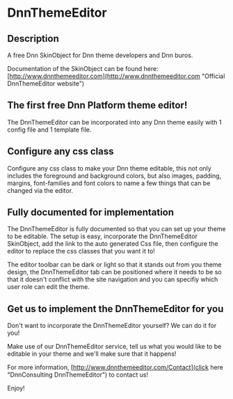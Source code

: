 # DnnThemeEditor 
## Description

A free Dnn SkinObject for Dnn theme developers and Dnn buros.

Documentation of the SkinObject can be found here: [http://www.dnnthemeeditor.com](http://www.dnnthemeeditor.com "Official DnnThemeEditor website")

## The first free Dnn Platform theme editor!
The DnnThemeEditor can be incorporated into any Dnn theme easily with 1 config file and 1 template file.

## Configure any css class
Configure any css class to make your Dnn theme editable, this not only includes the foreground and background colors, but also images, padding, margins, font-families and font colors to name a few things that can be changed via the editor.

## Fully documented for implementation
The DnnThemeEditor is fully documented so that you can set up your theme to be editable. The setup is easy, incorporate the DnnThemeEditor SkinObject, add the link to the auto generated Css file, then configure the editor to replace the css classes that you want it to!

The editor toolbar can be dark or light so that it stands out from you theme design, the DnnThemeEditor tab can be positioned where it needs to be so that it doesn't conflict with the site navigation and you can specifiy which user role can edit the theme.

## Get us to implement the DnnThemeEditor for you
Don't want to incorporate the DnnThemeEditor yourself? We can do it for you!

Make use of our DnnThemeEditor service, tell us what you would like to be editable in your theme and we'll make sure that it happens!

For more information, [http://www.dnnthemeeditor.com/Contact](click here "DnnConsulting DnnThemeEditor") to contact us!


Enjoy!
